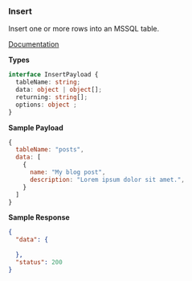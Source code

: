### Insert

Insert one or more rows into an MSSQL table.

[Documentation](https://knexjs.org/guide/query-builder.html#insert)

**Types**

```ts
interface InsertPayload {
  tableName: string;
  data: object | object[];
  returning: string[];
  options: object ;
}
```

**Sample Payload**

```js
{
  tableName: "posts",
  data: [
    {
      name: "My blog post",
      description: "Lorem ipsum dolor sit amet.",
    }
  ]
}
```

**Sample Response**

```json
{
  "data": {
    
  },
  "status": 200
}
```

